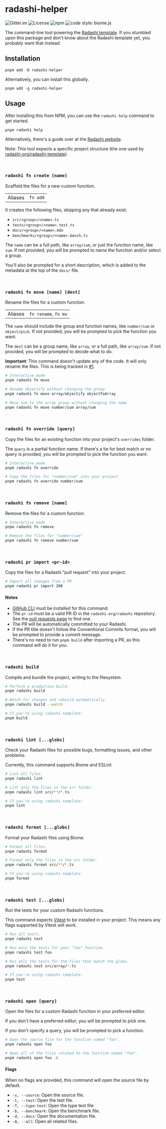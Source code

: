 # radashi-helper

![Gitter.im](https://badges.gitter.im/join_chat.svg)
![License](https://img.shields.io/npm/l/radashi-helper)
![npm](https://img.shields.io/npm/v/radashi-helper)
![code style: biome.js](https://img.shields.io/badge/code_style-biome.js-blue?logo=biome)

The command-line tool powering the [Radashi template](https://github.com/radashi-org/radashi-template). If you stumbled upon this package and don't know about the Radashi template yet, you probably want that instead.

## Installation

```
pnpm add -D radashi-helper
```

Alternatively, you can install this globally.

```
pnpm add -g radashi-helper
```

## Usage

After installing this from NPM, you can use the `radashi help` command to get started.

```
pnpm radashi help
```

Alternatively, there's a guide over at the [Radashi website](https://radashi.js.org/your-own-radashi).

Note: This tool expects a specific project structure (the one used by [radashi-org/radashi-template](https://github.com/radashi-org/radashi-template)).

&nbsp;

### `radashi fn create [name]`

Scaffold the files for a new custom function.

<table>
<tr><td>Aliases</td><td><code>fn add</code></td></tr>
</table>

It creates the following files, skipping any that already exist:

- `src/<group>/<name>.ts`
- `tests/<group>/<name>.test.ts`
- `docs/<group>/<name>.mdx`
- `benchmarks/<group>/<name>.bench.ts`

The `name` can be a full path, like `array/sum`, or just the function name, like `sum`. If not provided, you will be prompted to name the function and/or select a group.

You'll also be prompted for a short description, which is added to the metadata at the top of the `docs/` file.

&nbsp;

### `radashi fn move [name] [dest]`

Rename the files for a custom function.

<table>
<tr><td>Aliases</td><td><code>fn rename</code>, <code>fn mv</code></td></tr>
</table>

The `name` should include the group and function names, like `number/sum` or `object/pick`. If not provided, you will be prompted to pick the function you want.

The `dest` can be a group name, like `array`, or a full path, like `array/sum`. If not provided, you will be prompted to decide what to do.

**Important**: This command doesn't update any of the code. It will only rename the files. This is being tracked in [#1](https://github.com/radashi-org/radashi-tools/issues/1).

```sh
# Interactive mode
pnpm radashi fn move

# Rename objectify without changing the group
pnpm radashi fn move array/objectify objectToArray

# Move sum to the array group without changing the name
pnpm radashi fn move number/sum array/sum
```

&nbsp;

### `radashi fn override [query]`

Copy the files for an existing function into your project's `overrides` folder.

The `query` is a partial function name. If there's a tie for best match or no query is provided, you will be prompted to pick the function you want.

```sh
# Interactive mode
pnpm radashi fn override

# Copy the files for "number/sum" into your project
pnpm radashi fn override number/sum
```

&nbsp;

### `radashi fn remove [name]`

Remove the files for a custom function.

```sh
# Interactive mode
pnpm radashi fn remove

# Remove the files for "number/sum"
pnpm radashi fn remove number/sum
```

&nbsp;

### `radashi pr import <pr-id>`

Copy the files for a Radashi “pull request” into your project.

```sh
# Import all changes from a PR
pnpm radashi pr import 208
```

#### Notes

- [GitHub CLI](https://cli.github.com) must be installed for this command.
- The `pr-id` must be a valid PR ID in the `radashi-org/radashi` repository. See the [pull requests page](https://github.com/radashi-org/radashi/pulls) to find one.
- The PR will be automatically committed to your Radashi.
- If the PR title doesn't follow the Conventional Commits format, you will be prompted to provide a commit message.
- There's no need to run `pnpm build` after importing a PR, as this command will do it for you.

&nbsp;

### `radashi build`

Compile and bundle the project, writing to the filesystem.

```sh
# Perform a production build.
pnpm radashi build

# Watch for changes and rebuild automatically.
pnpm radashi build --watch

# If you're using radashi-template:
pnpm build
```

&nbsp;

### `radashi lint [...globs]`

Check your Radashi files for possible bugs, formatting issues, and other problems.

Currently, this command supports Biome and ESLint.

```sh
# Lint all files.
pnpm radashi lint

# Lint only the files in the src folder.
pnpm radashi lint src/**/*.ts

# If you're using radashi-template:
pnpm lint
```

&nbsp;

### `radashi format [...globs]`

Format your Radashi files using Biome.

```sh
# Format all files.
pnpm radashi format

# Format only the files in the src folder.
pnpm radashi format src/**/*.ts

# If you're using radashi-template:
pnpm format
```

&nbsp;

### `radashi test [...globs]`

Run the tests for your custom Radashi functions.

This command expects [Vitest](https://vitest.dev) to be installed in your project. This means any flags supported by Vitest will work.

```sh
# Run all tests.
pnpm radashi test

# Run only the tests for your "foo" function.
pnpm radashi test foo

# Run only the tests for the files that match the globs.
pnpm radashi test src/array/*.ts

# If you're using radashi-template:
pnpm test
```

&nbsp;

### `radashi open [query]`

Open the files for a custom Radashi function in your preferred editor.

If you don't have a preferred editor, you will be prompted to pick one.

If you don't specify a query, you will be prompted to pick a function.

```sh
# Open the source file for the function named "foo".
pnpm radashi open foo

# Open all of the files related to the function named "foo".
pnpm radashi open foo -A
```

#### Flags

When no flags are provided, this command will open the source file by default.

- `-s, --source`: Open the source file.
- `-t, --test`: Open the test file.
- `-T, --type-test`: Open the type test file.
- `-b, --benchmark`: Open the benchmark file.
- `-d, --docs`: Open the documentation file.
- `-A, --all`: Open all related files.

&nbsp;

